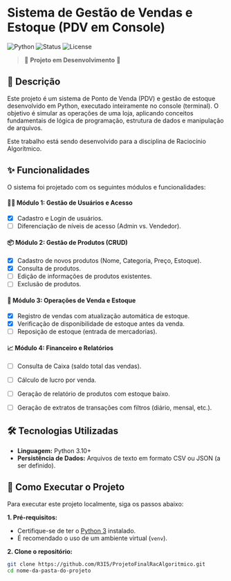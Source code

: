 # Sistema de Gestão de Vendas e Estoque (PDV em Console)

![Python](https://img.shields.io/badge/Python-3.x-blue.svg)
![Status](https://img.shields.io/badge/status-em_desenvolvimento-yellow.svg)
![License](https://img.shields.io/badge/license-MIT-green.svg)

> 🚧 **Projeto em Desenvolvimento** 🚧

## 📝 Descrição

Este projeto é um sistema de Ponto de Venda (PDV) e gestão de estoque desenvolvido em Python, executado inteiramente no console (terminal). O objetivo é simular as operações de uma loja, aplicando conceitos fundamentais de lógica de programação, estrutura de dados e manipulação de arquivos.

Este trabalho está sendo desenvolvido para a disciplina de Raciocínio Algorítmico.

## ✨ Funcionalidades

O sistema foi projetado com os seguintes módulos e funcionalidades:

#### 🧑‍💼 **Módulo 1: Gestão de Usuários e Acesso**
- [x] Cadastro e Login de usuários.
- [ ] Diferenciação de níveis de acesso (Admin vs. Vendedor).

#### 📦 **Módulo 2: Gestão de Produtos (CRUD)**
- [x] Cadastro de novos produtos (Nome, Categoria, Preço, Estoque).
- [x] Consulta de produtos.
- [ ] Edição de informações de produtos existentes.
- [ ] Exclusão de produtos.

#### 🛒 **Módulo 3: Operações de Venda e Estoque**
- [x] Registro de vendas com atualização automática de estoque.
- [x] Verificação de disponibilidade de estoque antes da venda.
- [ ] Reposição de estoque (entrada de mercadorias).

#### 📈 **Módulo 4: Financeiro e Relatórios**
- [ ] Consulta de Caixa (saldo total das vendas).
- [ ] Cálculo de lucro por venda.
- [ ] Geração de relatório de produtos com estoque baixo.
- [ ] Geração de extratos de transações com filtros (diário, mensal, etc.).


## 🛠️ Tecnologias Utilizadas

* **Linguagem:** Python 3.10+
* **Persistência de Dados:** Arquivos de texto em formato CSV ou JSON (a ser definido).

## 🚀 Como Executar o Projeto

Para executar este projeto localmente, siga os passos abaixo:

**1. Pré-requisitos:**
* Certifique-se de ter o [Python 3](https://www.python.org/downloads/) instalado.
* É recomendado o uso de um ambiente virtual (`venv`).

**2. Clone o repositório:**
```bash
git clone https://github.com/R3I5/ProjetoFinalRacAlgoritmico.git
cd nome-da-pasta-do-projeto
